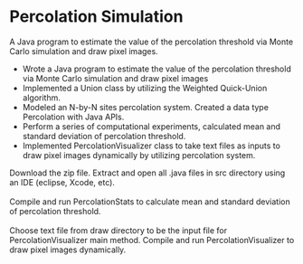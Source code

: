 # Percolation Simulation
A Java program to estimate the value of the percolation threshold via Monte Carlo simulation and draw pixel images.

<ul>
<li>Wrote a Java program to estimate the value of the percolation threshold via Monte Carlo simulation and draw pixel images</li>
<li>Implemented a Union class by utilizing the Weighted Quick-Union algorithm.</li>
<li>Modeled an N-by-N sites percolation system. Created a data type Percolation with Java APIs.</li>
<li>Perform a series of computational experiments, calculated mean and standard deviation of percolation threshold.</li>
<li>Implemented PercolationVisualizer class to take text files as inputs to draw pixel images dynamically by utilizing percolation system.</li>
</ul>
<p>
Download the zip file. Extract and open all .java files in src directory using an IDE (eclipse, Xcode, etc).<br><br>
Compile and run PercolationStats to calculate mean and standard deviation of percolation threshold.<br><br>
Choose text file from draw directory to be the input file for PercolationVisualizer main method. Compile and run PercolationVisualizer to draw pixel images dynamically.
</p>
